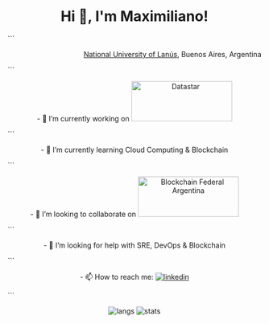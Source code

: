 <h1 align="center">Hi 👋, I'm Maximiliano!</h1>
```
<p align="right">
  <a href="http://www.unla.edu.ar/" target="_blank" alt="National University of Lanus">National University of Lanús</a>, Buenos Aires, Argentina
</p>
```
<p align="center">
- 🔭 I’m currently working on <a href="http://www.datastar.com.ar/" target="_blank" alt="Datastar"><img src="http://www.datastar.com.ar/wp-content/themes/datastar/images/logo.png" width="200"height="80" alt="Datastar">
</a>
</p>
```
<p align="center">  
- 🌱 I’m currently learning Cloud Computing & Blockchain
</p>
```
<p align="center">  
- 👯 I’m looking to collaborate on <a href="https://bfa.ar/" target="_blank" alt="Blockchain Federal Argentina"><img src="https://bfa.ar/themes/bfa/logo.svg?style=for-the-badge" alt="Blockchain Federal Argentina" width="200"height="80"> 
</a>
</p>
```
<p align="center">  
- 🤔 I’m looking for help with SRE, DevOps & Blockchain 
</p>
```
<p align="center">
- 📫 How to reach me:  <a href="https://www.linkedin.com/in/maximiliano-gregorio-pizarro-consultor-it"><img src="https://img.shields.io/badge/LinkedIn-0077B5?style=for-the-badge&logo=linkedin&logoColor=white" alt="linkedin">
</a>
</p>
```
<p align="center">
  <img src="https://github-readme-stats.vercel.app/api/top-langs/?username=maximilianoPizarro&theme=dark&count_private=true&show_icons=true" alt="langs">
  <img src="https://github-readme-stats.vercel.app/api?username=maximilianoPizarro&show_icons=true&theme=dark&count_private=true&show_icons=true" alt="stats">
</p>

```
